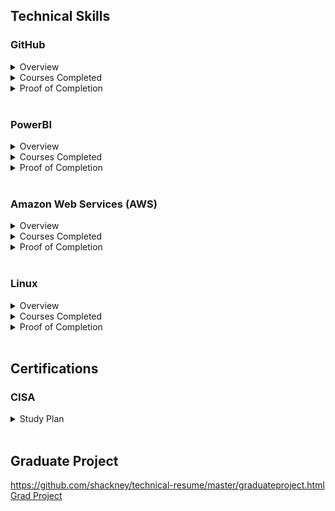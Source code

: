 <h2>Technical Skills</h2>
<h3>GitHub</h3>
<details>
<summary>Overview</summary>
 
 
 <ul>
  <li>Gained familiarity with process of creating and contributing to an open source coding project</li>
  <li>Practiced transferring previously learned coding skills to GitHub pages using Markdown</li>
  <li>Gathered understanding of implementing and editing distinct versions of a project</li>
 </ul>

</details>
<details>
<summary>Courses Completed</summary>
 
 <ol>
 <li>Introduction to GitHub</li>
 <li>Communicate doing Markdown</li>
 <li>Introduction to HTML</li>
 <li>GitHub Pages</li>
 <li>Managing merge conflicts</li>
 <li>Community Starter Kit</li>
 <li>Uploading your project to GitHub</li>
 <li>Getting started with GitHub apps</li>
 <li>Migrating your repository to GitHub</li>
 <li>Reviewing Pull Requests</li>
 <li>Securing your workflows</li>
 <li>Create a release based workflow</li>
 </ol>

</details>
<details>
<summary>Proof of Completion</summary>

<img src="https://user-images.githubusercontent.com/46510959/51403182-4789ff00-1b15-11e9-8801-0c15de69bf5e.PNG">

<img src="https://user-images.githubusercontent.com/46510959/51403283-a0f22e00-1b15-11e9-989f-8fb7b7cb564c.PNG">

</details>

<br> 

<h3>PowerBI</h3>
<details>
<summary>Overview</summary>
 
 
 <ul>
  <li>Practiced importing and manipulating datasets from a variety of sources with Power BI desktop</li>
  <li>Used and manipulated various data visualization displays</li>
  <li>Gathered understanding of implementing and editing distinct versions of a project</li>
 </ul>

</details>
<details>
<summary>Courses Completed</summary>
 
 <ol>
 <li>Power BI Desktop Data Transformations</li>
 <li>Power BI Desktop Modelling</li>
 <li>Power BI Desktop Visualization</li>
 <li>Power BI Service</li>
 <li>Working with Excel</li>
 <li>Direct Connectivity</li>
 <li>Developer API</li>
 <li>Mobile App</li>
 </ol>

</details>
<details>
<summary>Proof of Completion</summary>

<img src="https://user-images.githubusercontent.com/46510959/54401971-14d53080-4698-11e9-919a-80c75934fb02.PNG">
<img src="https://user-images.githubusercontent.com/46510959/54401983-261e3d00-4698-11e9-84e6-4669935b14d3.PNG">
<img src="https://user-images.githubusercontent.com/46510959/54401987-29b1c400-4698-11e9-9166-9048369f926c.PNG">
<img src="https://user-images.githubusercontent.com/46510959/54855588-f806b180-4cc4-11e9-8bd0-6dec527bf62e.PNG">
<img src="https://user-images.githubusercontent.com/46510959/54855593-fc32cf00-4cc4-11e9-9553-de930780f5e4.PNG">
<img src="https://user-images.githubusercontent.com/46510959/54855598-00f78300-4cc5-11e9-93ee-e1d797bab1eb.PNG">
<img src="https://user-images.githubusercontent.com/46510959/54855734-8c711400-4cc5-11e9-9641-1ee0092bbeae.PNG">
<img src="https://user-images.githubusercontent.com/46510959/54855739-8ed36e00-4cc5-11e9-8085-2df18be24696.PNG">
<img src="https://user-images.githubusercontent.com/46510959/54855744-909d3180-4cc5-11e9-91d1-a3f52fd06ec1.PNG">

</details>
<br>

<h3>Amazon Web Services (AWS)</h3>
<details>
<summary>Overview</summary>
 
 
 <ul>
  <li>Learned deeper insight into the functionalities offered by cloud computing</li>
  <li>Gained understanding of the purposes of each individual AWS resource</li>
  <li>Practiced working hands on with the various services offered by AWS</li>
 </ul>

</details>
<details>
<summary>Courses Completed</summary>
 
 <ol>
 <li>Course Introduction</li>
 <li>AWS Essentials You Need to Know</li>
 <li>Managing AWS Access with Users, Groups, and Roles</li>
 <li>Networking Services and Connectivity</li>
 <li>Compute Services</li>
 <li>Storage Services</li>
 <li>Database Services</li>
 <li>Monitoring, Alerts, and Notifications</li>
 <li>Load Balancing, Elasticity, and Scalability</li>
 <li>Serverless Compute</li>
 <li>Course Summary and Conclusion</li>

 </ol>

</details>
<details>
<summary>Proof of Completion</summary>

<img src="https://user-images.githubusercontent.com/46510959/56382255-9c084d80-61dc-11e9-86ad-cfc7e68ee9f1.PNG">

</details>

<br> 

<h3>Linux</h3>
<details>
<summary>Overview</summary>
 
 
 <ul>
  <li>Gained understanding of Linux command line operation and syntax</li>
  <li>Practiced navigating directories and file structures</li>
  <li>Gathered familiarity with Linux security features and file permissions</li>
 </ul>

</details>
<details>
<summary>Courses Completed</summary>
 
 <ol>
 <li>The Linux Community and a Career in Open Source</li>
 <li>Finding Your Way on a Linux System</li>
 <li>The Power of the Command Line</li>
 <li>The Linux Operating System</li>
 <li>Security and File Permissions</li>

 </ol>

</details>
<details>
<summary>Proof of Completion</summary>

<img src="https://user-images.githubusercontent.com/46510959/53643906-ecaaf380-3bfa-11e9-86d6-f6847686f238.PNG">

</details>

<br> 

<h2>Certifications</h2>

<h3>CISA</h3>
<details>
<summary>Study Plan</summary>

<img src="https://user-images.githubusercontent.com/46510959/53643906-ecaaf380-3bfa-11e9-86d6-f6847686f238.PNG">

</details>

<br> 

<h2>Graduate Project</h2>

https://github.com/shackney/technical-resume/master/graduateproject.html
<a href="https://shackney.github.io/technical-resume/graduateproject.html" title="Grad Project">Grad Project</a>
